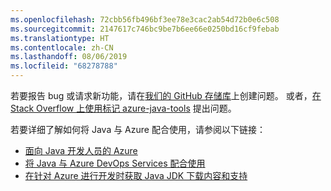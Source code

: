 ```yaml
---
ms.openlocfilehash: 72cbb56fb496bf3ee78e3cac2ab54d72b0e6c508
ms.sourcegitcommit: 2147617c746bc9be7b6ee66e0250bd16cf9febab
ms.translationtype: HT
ms.contentlocale: zh-CN
ms.lasthandoff: 08/06/2019
ms.locfileid: "68278788"
---
```

若要报告 bug 或请求新功能，请在[我们的 GitHub 存储库](https://github.com/Microsoft/azure-tools-for-java/issues)上创建问题。 或者，[在 Stack Overflow 上使用标记 azure-java-tools](https://stackoverflow.com/questions/tagged/azure-java-tools) 提出问题。

若要详细了解如何将 Java 与 Azure 配合使用，请参阅以下链接： 

* [面向 Java 开发人员的 Azure](/azure/java/) 
* [将 Java 与 Azure DevOps Services 配合使用](/azure/devops/java/)
* [在针对 Azure 进行开发时获取 Java JDK 下载内容和支持](https://aka.ms/azure-jdks)
<!-- TODO: Add URLs for Java in VSCode here --> 

